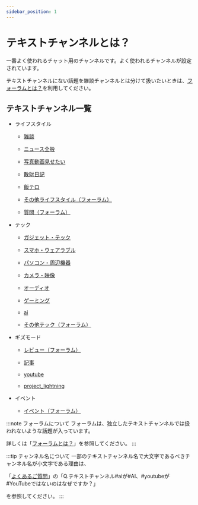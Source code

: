 ```yaml
---
sidebar_position: 1
---
```


# テキストチャンネルとは？

一番よく使われるチャット用のチャンネルです。よく使われるチャンネルが設定されています。

テキストチャンネルにない話題を雑談チャンネルとは分けて扱いたいときは、[フォーラムとは？](/docs/tutorial-forum/what-is-forum.md)を利用してください。

## テキストチャンネル一覧

- ライフスタイル

    - [雑談](https://discord.com/channels/753903663298117694/768485824517505055)

    - [ニュース全般](https://discord.com/channels/753903663298117694/892686464264060938)

    - [写真動画見せたい](https://discord.com/channels/753903663298117694/1095990903958679553)

    - [散財日記](https://discord.com/channels/753903663298117694/1141281914716704809)

    - [飯テロ](https://discord.com/channels/753903663298117694/1095990929577476097)

    - [その他ライフスタイル（フォーラム）](https://discord.com/channels/753903663298117694/1095990965782712330)

    - [質問（フォーラム）](https://discord.com/channels/753903663298117694/1034090635852001310)

- テック

    - [ガジェット・テック](https://discord.com/channels/753903663298117694/892684243350741043)

    - [スマホ・ウェアラブル](https://discord.com/channels/753903663298117694/1095990196400562206)

    - [パソコン・周辺機器](https://discord.com/channels/753903663298117694/1095990239564144670)

    - [カメラ・映像](https://discord.com/channels/753903663298117694/1169215471019642920)
 
    - [オーディオ](https://discord.com/channels/753903663298117694/1095990276885057597)

    - [ゲーミング](https://discord.com/channels/753903663298117694/1095990276885057597)

    - [ai](https://discord.com/channels/753903663298117694/1095990454257983508)

    - [その他テック（フォーラム）](https://discord.com/channels/753903663298117694/1095990742943535197)

- ギズモード

    - [レビュー（フォーラム）](https://discord.com/channels/753903663298117694/1126057963526819840)

    - [記事](https://discord.com/channels/753903663298117694/1095991115544539219)

    - [youtube](https://discord.com/channels/753903663298117694/1095991150034288712)

    - [project_lightning](https://discord.com/channels/753903663298117694/889075104481423461)

- イベント

    - [イベント（フォーラム）](https://discord.com/channels/753903663298117694/1095991012586950696)

:::note フォーラムについて
フォーラムは、独立したテキストチャンネルでは扱われないような話題が入っています。

詳しくは「[フォーラムとは？](/docs/tutorial-forum/what-is-forum.md)」を参照してください。
:::

:::tip チャンネル名について
一部のテキストチャンネル名で大文字であるべきチャンネル名が小文字である理由は、

「[よくあるご質問](/docs/tutorial-inquiry/qa-faq.md)」の「Q.テキストチャンネル#aiが#AI、#youtubeが#YouTubeではないのはなぜですか？」

を参照してください。
:::
